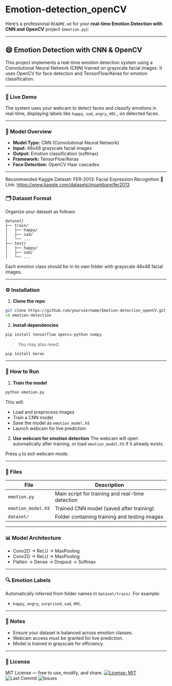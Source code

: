 # Emotion-detection_openCV
Here’s a professional `README.md` for your **real-time Emotion Detection with CNN and OpenCV** project (`emotion.py`):

---

## 😄 Emotion Detection with CNN & OpenCV

This project implements a real-time emotion detection system using a Convolutional Neural Network (CNN) trained on grayscale facial images. It uses OpenCV for face detection and TensorFlow/Keras for emotion classification.

---

### 📸 Live Demo

The system uses your webcam to detect faces and classify emotions in real-time, displaying labels like `happy`, `sad`, `angry`, etc., on detected faces.

---

### 🧠 Model Overview

* **Model Type:** CNN (Convolutional Neural Network)
* **Input:** 48x48 grayscale facial images
* **Output:** Emotion classification (softmax)
* **Framework:** TensorFlow/Keras
* **Face Detection:** OpenCV Haar cascades

---
 Recommended Kaggle Dataset:
FER-2013: Facial Expression Recognition
🔗 Link: https://www.kaggle.com/datasets/msambare/fer2013
### 🗂 Dataset Format

Organize your dataset as follows:

```
dataset/
├── train/
│   ├── happy/
│   ├── sad/
│   └── ...
├── test/
│   ├── happy/
│   ├── sad/
│   └── ...
```

Each emotion class should be in its own folder with grayscale 48x48 facial images.

---

### ⚙️ Installation

1. **Clone the repo**

```bash
git clone https://github.com/yourusername/Emotion-detection_openCV.git
cd emotion-detection
```

2. **Install dependencies**

```bash
pip install tensorflow opencv-python numpy
```

> You may also need:

```bash
pip install keras
```

---

### 🚀 How to Run

1. **Train the model**

```bash
python emotion.py
```

This will:

* Load and preprocess images
* Train a CNN model
* Save the model as `emotion_model.h5`
* Launch webcam for live prediction

2. **Use webcam for emotion detection**
   The webcam will open automatically after training, or load `emotion_model.h5` if it already exists.

Press `q` to exit webcam mode.

---

### 📁 Files

| File               | Description                                      |
| ------------------ | ------------------------------------------------ |
| `emotion.py`       | Main script for training and real-time detection |
| `emotion_model.h5` | Trained CNN model (saved after training)         |
| `dataset/`         | Folder containing training and testing images    |

---

### 📊 Model Architecture

* Conv2D → ReLU → MaxPooling
* Conv2D → ReLU → MaxPooling
* Flatten → Dense → Dropout → Softmax

---

### 🔍 Emotion Labels

Automatically inferred from folder names in `dataset/train/`. For example:

* `happy`, `angry`, `surprised`, `sad`, etc.

---

### 📌 Notes

* Ensure your dataset is balanced across emotion classes.
* Webcam access must be granted for live prediction.
* Model is trained in grayscale for efficiency.

---

### 📄 License

MIT License — free to use, modify, and share.
[![License: MIT](https://img.shields.io/badge/License-MIT-yellow.svg)](https://opensource.org/licenses/MIT)
![Last Commit](https://img.shields.io/github/last-commit/Soham-Banerjee-web/Emotion-detection_openCV)
![Issues](https://img.shields.io/github/issues/Soham-Banerjee-web/Emotion-detection_openCV)

